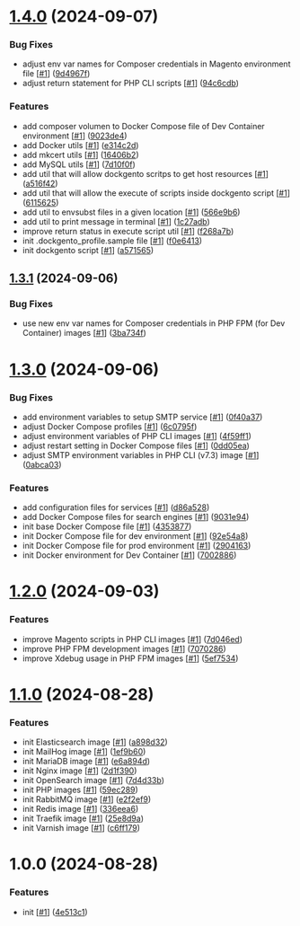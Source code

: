 # [1.4.0](https://github.com/d3p1/dockgento/compare/v1.3.1...v1.4.0) (2024-09-07)


### Bug Fixes

* adjust env var names for Composer credentials in Magento environment file [[#1](https://github.com/d3p1/dockgento/issues/1)] ([9d4967f](https://github.com/d3p1/dockgento/commit/9d4967fbc11b5e4013441bd2190cf5fdf6e72b26))
* adjust return statement for PHP CLI scripts [[#1](https://github.com/d3p1/dockgento/issues/1)] ([94c6cdb](https://github.com/d3p1/dockgento/commit/94c6cdba98eae9b5a1da2807684222dee6d7b249))


### Features

* add composer volumen to Docker Compose file of Dev Container environment [[#1](https://github.com/d3p1/dockgento/issues/1)] ([9023de4](https://github.com/d3p1/dockgento/commit/9023de43b341f9cc04c097000e8c5038bdf04ab8))
* add Docker utils [[#1](https://github.com/d3p1/dockgento/issues/1)] ([e314c2d](https://github.com/d3p1/dockgento/commit/e314c2d79f9867db170407fbc680b7372da13bd1))
* add mkcert utils [[#1](https://github.com/d3p1/dockgento/issues/1)] ([16406b2](https://github.com/d3p1/dockgento/commit/16406b2bf59e8c0f6390f20bbe23786bade24ab1))
* add MySQL utils [[#1](https://github.com/d3p1/dockgento/issues/1)] ([7d10f0f](https://github.com/d3p1/dockgento/commit/7d10f0f22009d224a06dfc17856febdbf586a829))
* add util that will allow dockgento scritps to get host resources [[#1](https://github.com/d3p1/dockgento/issues/1)] ([a516f42](https://github.com/d3p1/dockgento/commit/a516f42eabd54bcf6ea55c7dfd124d7a64d3afb1))
* add util that will allow the execute of scripts inside dockgento script [[#1](https://github.com/d3p1/dockgento/issues/1)] ([6115625](https://github.com/d3p1/dockgento/commit/611562595c1fe6ceb4caf60f1cc3f6d1a8d2fd07))
* add util to envsubst files in a given location [[#1](https://github.com/d3p1/dockgento/issues/1)] ([566e9b6](https://github.com/d3p1/dockgento/commit/566e9b6c9e6e513d9b7994a22e49189bedcc9a89))
* add util to print message in terminal [[#1](https://github.com/d3p1/dockgento/issues/1)] ([1c27adb](https://github.com/d3p1/dockgento/commit/1c27adb06745a4279b1e483a6594b84a6b824f31))
* improve return status in execute script util [[#1](https://github.com/d3p1/dockgento/issues/1)] ([f268a7b](https://github.com/d3p1/dockgento/commit/f268a7b393b96f44f680ffefec079f6a0bc4cf74))
* init .dockgento_profile.sample file [[#1](https://github.com/d3p1/dockgento/issues/1)] ([f0e6413](https://github.com/d3p1/dockgento/commit/f0e6413c8f815e2ec21d0514c9e6113b41d581d5))
* init dockgento script [[#1](https://github.com/d3p1/dockgento/issues/1)] ([a571565](https://github.com/d3p1/dockgento/commit/a571565364669fbbb80644e1238a5033e0f054a1))

## [1.3.1](https://github.com/d3p1/dockgento/compare/v1.3.0...v1.3.1) (2024-09-06)


### Bug Fixes

* use new env var names for Composer credentials in PHP FPM (for Dev Container) images [[#1](https://github.com/d3p1/dockgento/issues/1)] ([3ba734f](https://github.com/d3p1/dockgento/commit/3ba734f5c269064063be55ef7c7b50e0d33fb411))

# [1.3.0](https://github.com/d3p1/dockgento/compare/v1.2.0...v1.3.0) (2024-09-06)


### Bug Fixes

* add environment variables to setup SMTP service [[#1](https://github.com/d3p1/dockgento/issues/1)] ([0f40a37](https://github.com/d3p1/dockgento/commit/0f40a372cebeb465b87340b9e32d5aab32fa859f))
* adjust Docker Compose profiles [[#1](https://github.com/d3p1/dockgento/issues/1)] ([6c0795f](https://github.com/d3p1/dockgento/commit/6c0795f28dfebf85edf3f0a7b730360903ed4623))
* adjust environment variables of PHP CLI images [[#1](https://github.com/d3p1/dockgento/issues/1)] ([4f59ff1](https://github.com/d3p1/dockgento/commit/4f59ff1c63bbc1f3d843c0a4115d5e222a117ead))
* adjust restart setting in Docker Compose files [[#1](https://github.com/d3p1/dockgento/issues/1)] ([0dd05ea](https://github.com/d3p1/dockgento/commit/0dd05ead9e0a673dc8bcffa082c8abf2d6c58726))
* adjust SMTP environment variables in PHP CLI (v7.3) image [[#1](https://github.com/d3p1/dockgento/issues/1)] ([0abca03](https://github.com/d3p1/dockgento/commit/0abca031fba02452092e2fa2fc6292cd11672c5d))


### Features

* add configuration files for services [[#1](https://github.com/d3p1/dockgento/issues/1)] ([d86a528](https://github.com/d3p1/dockgento/commit/d86a52810d097815b6a924620fe75c25d9cabcbf))
* add Docker Compose files for search engines [[#1](https://github.com/d3p1/dockgento/issues/1)] ([9031e94](https://github.com/d3p1/dockgento/commit/9031e94ad71e2d13a5e9407062c57182b1859f66))
* init base Docker Compose file [[#1](https://github.com/d3p1/dockgento/issues/1)] ([4353877](https://github.com/d3p1/dockgento/commit/4353877d65575488c866ab420c57065f5b902312))
* init Docker Compose file for dev environment [[#1](https://github.com/d3p1/dockgento/issues/1)] ([92e54a8](https://github.com/d3p1/dockgento/commit/92e54a8a30da7c793dddd20d4215a9f382e44a3d))
* init Docker Compose file for prod environment [[#1](https://github.com/d3p1/dockgento/issues/1)] ([2904163](https://github.com/d3p1/dockgento/commit/290416393b04cb2fcda8360bee4515634af6e1ba))
* init Docker environment for Dev Container [[#1](https://github.com/d3p1/dockgento/issues/1)] ([7002886](https://github.com/d3p1/dockgento/commit/7002886f98b76dea992966ac56c06d3075fdf700))

# [1.2.0](https://github.com/d3p1/dockgento/compare/v1.1.0...v1.2.0) (2024-09-03)


### Features

* improve Magento scripts in PHP CLI images [[#1](https://github.com/d3p1/dockgento/issues/1)] ([7d046ed](https://github.com/d3p1/dockgento/commit/7d046edc2da98cc5fcb58c199fb924056dcf574f))
* improve PHP FPM development images [[#1](https://github.com/d3p1/dockgento/issues/1)] ([7070286](https://github.com/d3p1/dockgento/commit/7070286b42d9ad141afc47716cb3603994dd6e2a))
* improve Xdebug usage in PHP FPM images [[#1](https://github.com/d3p1/dockgento/issues/1)] ([5ef7534](https://github.com/d3p1/dockgento/commit/5ef75349e8b2a49c50f601e406d7bd1c768fec89))

# [1.1.0](https://github.com/d3p1/dockgento/compare/v1.0.0...v1.1.0) (2024-08-28)


### Features

* init Elasticsearch image [[#1](https://github.com/d3p1/dockgento/issues/1)] ([a898d32](https://github.com/d3p1/dockgento/commit/a898d328a6e4c0597bb77493ddef8a5364b9264c))
* init MailHog image [[#1](https://github.com/d3p1/dockgento/issues/1)] ([1ef9b60](https://github.com/d3p1/dockgento/commit/1ef9b60d4f9a032745bf4b5131f3e5b4edcfd26d))
* init MariaDB image [[#1](https://github.com/d3p1/dockgento/issues/1)] ([e6a894d](https://github.com/d3p1/dockgento/commit/e6a894d0e3b883613091201d8a150fd7943378b0))
* init Nginx image [[#1](https://github.com/d3p1/dockgento/issues/1)] ([2d1f390](https://github.com/d3p1/dockgento/commit/2d1f390dd1b958d4a357e87d29d0729617c87e6c))
* init OpenSearch image [[#1](https://github.com/d3p1/dockgento/issues/1)] ([7d4d33b](https://github.com/d3p1/dockgento/commit/7d4d33beda8ec82c29daa376e1be7b47d941b960))
* init PHP images [[#1](https://github.com/d3p1/dockgento/issues/1)] ([59ec289](https://github.com/d3p1/dockgento/commit/59ec289caf1c7008da9f172737b199fab86c0af2))
* init RabbitMQ image [[#1](https://github.com/d3p1/dockgento/issues/1)] ([e2f2ef9](https://github.com/d3p1/dockgento/commit/e2f2ef9d8001744b009535da9e891a6d2fabf54c))
* init Redis image [[#1](https://github.com/d3p1/dockgento/issues/1)] ([336eea6](https://github.com/d3p1/dockgento/commit/336eea69c45651ffdaf00a7a1d8e78755cadc02d))
* init Traefik image [[#1](https://github.com/d3p1/dockgento/issues/1)] ([25e8d9a](https://github.com/d3p1/dockgento/commit/25e8d9a7444fdfd6031c201c77d2b773a7d875e9))
* init Varnish image [[#1](https://github.com/d3p1/dockgento/issues/1)] ([c6ff179](https://github.com/d3p1/dockgento/commit/c6ff1792c95f274d24009a41843faec5564024f8))

# 1.0.0 (2024-08-28)


### Features

* init [[#1](https://github.com/d3p1/dockgento/issues/1)] ([4e513c1](https://github.com/d3p1/dockgento/commit/4e513c13e076a43edd0b42258d18e7992c8334f4))
